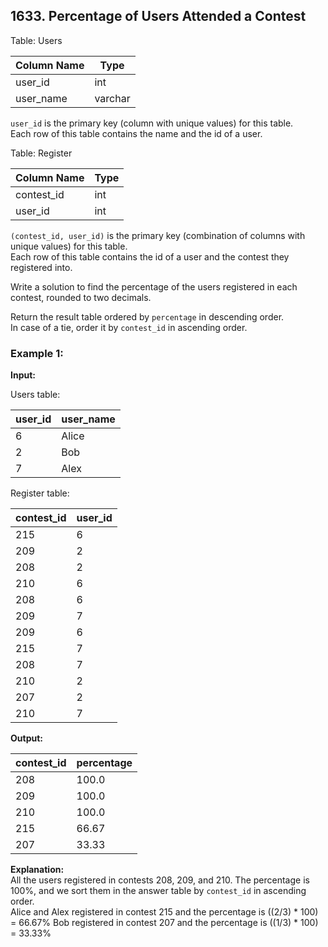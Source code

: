## 1633. Percentage of Users Attended a Contest

Table: Users

| Column Name | Type    |
|-------------|---------|
| user_id     | int     |
| user_name   | varchar |

`user_id` is the primary key (column with unique values) for this table.  
Each row of this table contains the name and the id of a user.

Table: Register

| Column Name | Type    |
|-------------|---------|
| contest_id  | int     |
| user_id     | int     |

`(contest_id, user_id)` is the primary key (combination of columns with unique values) for this table.  
Each row of this table contains the id of a user and the contest they registered into.

Write a solution to find the percentage of the users registered in each contest, rounded to two decimals.

Return the result table ordered by `percentage` in descending order.  
In case of a tie, order it by `contest_id` in ascending order.

### Example 1:

**Input:**

Users table:

| user_id | user_name |
|---------|-----------|
| 6       | Alice     |
| 2       | Bob       |
| 7       | Alex      |

Register table:

| contest_id | user_id |
|------------|---------|
| 215        | 6       |
| 209        | 2       |
| 208        | 2       |
| 210        | 6       |
| 208        | 6       |
| 209        | 7       |
| 209        | 6       |
| 215        | 7       |
| 208        | 7       |
| 210        | 2       |
| 207        | 2       |
| 210        | 7       |

**Output:**

| contest_id | percentage |
|------------|------------|
| 208        | 100.0      |
| 209        | 100.0      |
| 210        | 100.0      |
| 215        | 66.67      |
| 207        | 33.33      |

**Explanation:**  
All the users registered in contests 208, 209, and 210. The percentage is 100%, and we sort them in the answer table by `contest_id` in ascending order.  
Alice and Alex registered in contest 215 and the percentage is ((2/3) * 100) = 66.67%
Bob registered in contest 207 and the percentage is ((1/3) * 100) = 33.33%

